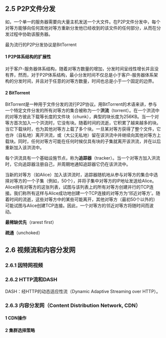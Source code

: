 ## 2.5 P2P文件分发

如，一个单一的服务器需要向大量主机发送一个大文件。在P2P文件分发中，每个对等方能够向任何其他对等方重新分发他已经收到的该文件的任何部分，从而在分发过程中协助该服务器。

最为流行的P2P分发协议是BitTorrent

#### 1 P2P体系结构的扩展性

对于客户-服务器体系结构，随着对等方数量的增加，分发时间呈线性增长并且没有界，然而，对于P2P体系结构，最小分发时间不仅总是小于客户-服务器体系架构的分发时间，并且对于任意的对等方数量，时间也总是小于一个固定的边界。

#### 2 BitTorrent

BitTorrent是一种用于文件分发的流行P2P协议。用BitTorrent的术语来讲，参与一个特定文件分发的所有对等方的集合被称为一个**洪流**（torrent）。在一个洪流中的对等方彼此下载等长度的文件块（chunk），典型的块长度为256KB。当一个对等方首次加入一个洪流时，它没有块。随着时间的流逝，它积累了越来越多的块。当它下载块时，也为其他对等方上载了多个块。一旦某对等方获得了整个文件，它也许（自私地）离开洪流，或（大公无私地）留在该洪流中并继续向其他对等方上载块。同时，任何对等方可能在任何时候仅具有块的子集就离开该洪流，并在以后重新加入该洪流中。

每个洪流具有一个基础设施节点，称为**追踪器**（tracker）。当一个对等方加入洪流时，它向追踪器注册自己，并周期地通知追踪器它仍在该洪流中。

当新的对等方（如Alice）加入该洪流时，追踪器随机地从参与对等方的集合中选择对等方的一个子集（例如，50个），并将子集中对等方的IP地址发送给Alice。Alice持有对等方的这张列表，试图与该列表上的所有对等方创建并行的TCP连接。我们称所有这样与Alice成功地创建一个TCP连接的对等方为‘邻近对等方’。随着时间的流逝，这些对等方中的某些可能离开，其他对等方（最初50个以外的）可能试图与Alice创建TCP连接。因此，一个对等方的邻近对等方将随时间而波动。

**最稀缺优先**（rarest first）

**疏通**（unchoked）

## 2.6 视频流和内容分发网

### 2.6.1 因特网视频

### 2.6.2 HTTP流和DASH

DASH：经HTTP的动态适应性流（Dynamic Adaptive Streaming over HTTP）。

### 2.6.3 内容分发网（Content Distribution Network, CDN）

#### 1 CDN操作

#### 2 集群选择策略



